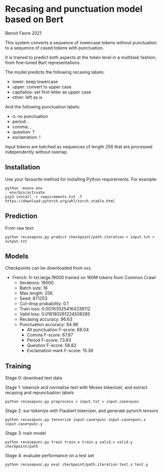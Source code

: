 Recasing and punctuation model based on Bert
============================================
Benoit Favre 2021


This system converts a sequence of lowercase tokens without punctuation to a sequence of cased tokens with punctuation.

It is trained to predict both aspects at the token level in a multitask fashion, from fine-tuned Bart representations.

The model predicts the following recasing labels:
- lower: keep lowercase
- upper: convert to upper case
- capitalize: set first letter as upper case
- other: left as is

And the following punctuation labels:
- o: no punctuation
- period: .
- comma: ,
- question: ?
- exclamation: !

Input tokens are batched as sequences of length 256 that are processed independently without overlap.

Installation
------------

Use your favourite method for installing Python requirements. For example:
```
python -mvenv env
. env/bin/activate
pip3 install -r requirements.txt -f https://download.pytorch.org/whl/torch_stable.html
```

Prediction
----------

From raw text:
```
python recasepunc.py predict checkpoint/path.iteration < input.txt > output.txt
```


Models
------

Checkpoints can be downloaded from xxx.

* French: fr-txt.large.19000 trained on 160M tokens from Common Crawl
  * Iterations: 19000
  * Batch size: 16
  * Max length: 256
  * Seed: 871253
  * Cut-drop probability: 0.1
  * Train loss: 0.007630254164338112
  * Valid loss: 0.016180261224508285
  * Recasing accuracy: 96.63
  * Punctuation accuracy: 94.96
    * All punctuation F-score: 68.04
    * Comma F-score: 67.87
    * Period F-score: 73.83 
    * Question F-score: 58.82
    * Exclamation mark F-score: 15.38


Training 
--------

Stage 0: download text data

Stage 1: tokenize and normalize text with Moses tokenizer, and extract recasing and repunctuation labels
```
python recasepunc.py preprocess < input.txt > input.case+punc
```

Stage 2: sur-tokenize with Flaubert tokenizer, and generate pytorch tensors
```
python recasepunc.py tensorize input.case+punc input.case+punc.x input.case+punc.y
```

Stage 3: train model
```
python recasepunc.py train train.x train.y valid.x valid.y checkpoint/path
```

Stage 4: evaluate performance on a test set 
```
python recasepunc.py eval checkpoint/path.iteration test.x test.y
```

